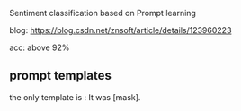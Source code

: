 Sentiment classification based on Prompt learning


blog:   https://blog.csdn.net/znsoft/article/details/123960223

acc:  above 92% 



##  prompt templates

the only template is :  It was [mask].
